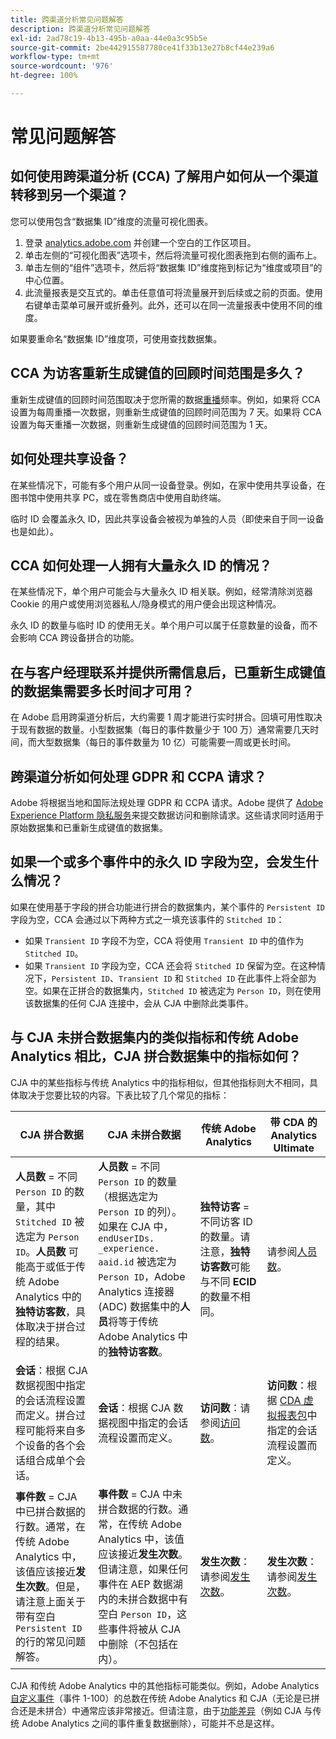 ```yaml
---
title: 跨渠道分析常见问题解答
description: 跨渠道分析常见问题解答
exl-id: 2ad78c19-4b13-495b-a0aa-44e0a3c95b5e
source-git-commit: 2be442915587780ce41f33b13e27b8cf44e239a6
workflow-type: tm+mt
source-wordcount: '976'
ht-degree: 100%

---
```


# 常见问题解答

## 如何使用跨渠道分析 (CCA) 了解用户如何从一个渠道转移到另一个渠道？

您可以使用包含“数据集 ID”维度的流量可视化图表。

1. 登录 [analytics.adobe.com](https://analytics.adobe.com) 并创建一个空白的工作区项目。
2. 单击左侧的“可视化图表”选项卡，然后将流量可视化图表拖到右侧的画布上。
3. 单击左侧的“组件”选项卡，然后将“数据集 ID”维度拖到标记为“维度或项目”的中心位置。
4. 此流量报表是交互式的。单击任意值可将流量展开到后续或之前的页面。使用右键单击菜单可展开或折叠列。此外，还可以在同一流量报表中使用不同的维度。

如果要重命名“数据集 ID”维度项，可使用查找数据集。

## CCA 为访客重新生成键值的回顾时间范围是多久？

重新生成键值的回顾时间范围取决于您所需的数据[重播](replay.md)频率。例如，如果将 CCA 设置为每周重播一次数据，则重新生成键值的回顾时间范围为 7 天。如果将 CCA 设置为每天重播一次数据，则重新生成键值的回顾时间范围为 1 天。

## 如何处理共享设备？

在某些情况下，可能有多个用户从同一设备登录。例如，在家中使用共享设备，在图书馆中使用共享 PC，或在零售商店中使用自助终端。

临时 ID 会覆盖永久 ID，因此共享设备会被视为单独的人员（即使来自于同一设备也是如此）。

## CCA 如何处理一人拥有大量永久 ID 的情况？

在某些情况下，单个用户可能会与大量永久 ID 相关联。例如，经常清除浏览器 Cookie 的用户或使用浏览器私人/隐身模式的用户便会出现这种情况。

永久 ID 的数量与临时 ID 的使用无关。单个用户可以属于任意数量的设备，而不会影响 CCA 跨设备拼合的功能。

## 在与客户经理联系并提供所需信息后，已重新生成键值的数据集需要多长时间才可用？

在 Adobe 启用跨渠道分析后，大约需要 1 周才能进行实时拼合。回填可用性取决于现有数据的数量。小型数据集（每日的事件数量少于 100 万）通常需要几天时间，而大型数据集（每日的事件数量为 10 亿）可能需要一周或更长时间。

## 跨渠道分析如何处理 GDPR 和 CCPA 请求？

Adobe 将根据当地和国际法规处理 GDPR 和 CCPA 请求。Adobe 提供了 [Adobe Experience Platform 隐私服务](https://experienceleague.adobe.com/docs/experience-platform/privacy/home.html?lang=zh-Hans)来提交数据访问和删除请求。这些请求同时适用于原始数据集和已重新生成键值的数据集。

## 如果一个或多个事件中的永久 ID 字段为空，会发生什么情况？

如果在使用基于字段的拼合功能进行拼合的数据集内，某个事件的 `Persistent ID` 字段为空，CCA 会通过以下两种方式之一填充该事件的 `Stitched ID`：
* 如果 `Transient ID` 字段不为空，CCA 将使用 `Transient ID` 中的值作为 `Stitched ID`。
* 如果 `Transient ID` 字段为空，CCA 还会将 `Stitched ID` 保留为空。在这种情况下，`Persistent ID`、`Transient ID` 和 `Stitched ID` 在此事件上将全部为空。如果在正拼合的数据集内，`Stitched ID` 被选定为 `Person ID`，则在使用该数据集的任何 CJA 连接中，会从 CJA 中删除此类事件。

## 与 CJA 未拼合数据集内的类似指标和传统 Adobe Analytics 相比，CJA 拼合数据集中的指标如何？

CJA 中的某些指标与传统 Analytics 中的指标相似，但其他指标则大不相同，具体取决于您要比较的内容。下表比较了几个常见的指标：

| **CJA 拼合数据** | **CJA 未拼合数据** | **传统 Adobe Analytics** | **带 CDA 的 Analytics Ultimate** |
| ----- | ----- | ----- | ----- |
| **人员数** = 不同 `Person ID` 的数量，其中 `Stitched ID` 被选定为 `Person ID`。**人员数** 可能高于或低于传统 Adobe Analytics 中的&#x200B;**独特访客数**，具体取决于拼合过程的结果。 | **人员数** = 不同 `Person ID` 的数量（根据选定为 `Person ID` 的列）。如果在 CJA 中，`endUserIDs. _experience. aaid.id` 被选定为 `Person ID`，Adobe Analytics 连接器 (ADC) 数据集中的&#x200B;**人员**&#x200B;将等于传统 Adobe Analytics 中的&#x200B;**独特访客数**。 | **独特访客** = 不同访客 ID 的数量。请注意，**独特访客数**&#x200B;可能与不同 **ECID** 的数量不相同。 | 请参阅[人员数](https://experienceleague.adobe.com/docs/analytics/components/metrics/people.html?lang=en)。 |
| **会话**：根据 CJA 数据视图中指定的会话流程设置而定义。拼合过程可能将来自多个设备的各个会话组合成单个会话。 | **会话**：根据 CJA 数据视图中指定的会话流程设置而定义。 | **访问数**：请参阅[访问数](https://experienceleague.adobe.com/docs/analytics/components/metrics/visits.html?lang=en)。 | **访问数**：根据 [CDA 虚拟报表包](https://experienceleague.adobe.com/docs/analytics/components/cda/setup.html?lang=en)中指定的会话流程设置而定义。 |
| **事件数** = CJA 中已拼合数据的行数。通常，在传统 Adobe Analytics 中，该值应该接近&#x200B;**发生次数**。但是，请注意上面关于带有空白 `Persistent ID` 的行的常见问题解答。 | **事件数** = CJA 中未拼合数据的行数。通常，在传统 Adobe Analytics 中，该值应该接近&#x200B;**发生次数**。但请注意，如果任何事件在 AEP 数据湖内的未拼合数据中有空白 `Person ID`，这些事件将被从 CJA 中删除（不包括在内）。 | **发生次数**：请参阅[发生次数](https://experienceleague.adobe.com/docs/analytics/components/metrics/occurrences.html?lang=en)。 | **发生次数**：请参阅[发生次数](https://experienceleague.adobe.com/docs/analytics/components/metrics/occurrences.html?lang=en)。 |

CJA 和传统 Adobe Analytics 中的其他指标可能类似。例如，Adobe Analytics [自定义事件](https://experienceleague.adobe.com/docs/analytics/components/metrics/custom-events.html?lang=en)（事件 1-100）的总数在传统 Adobe Analytics 和 CJA（无论是已拼合还是未拼合）中通常应该非常接近。但请注意，由于[功能差异](https://experienceleague.adobe.com/docs/analytics-platform/using/cja-overview/cja-aa.html?lang=en)（例如 CJA 与传统 Adobe Analytics 之间的事件重复数据删除），可能并不总是这样。

